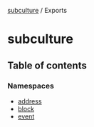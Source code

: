 [subculture](README.md) / Exports

# subculture

## Table of contents

### Namespaces

- [address](modules/address.md)
- [block](modules/block.md)
- [event](modules/event.md)
